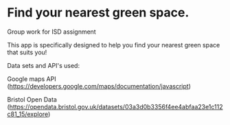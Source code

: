 # Find your nearest green space.
Group work for ISD assignment

This app is specifically designed to help you find your nearest green space that suits you!

Data sets and API's used:

Google maps API (https://developers.google.com/maps/documentation/javascript)

Bristol Open Data (https://opendata.bristol.gov.uk/datasets/03a3d0b3356f4ee4abfaa23e1c112c81_15/explore)

